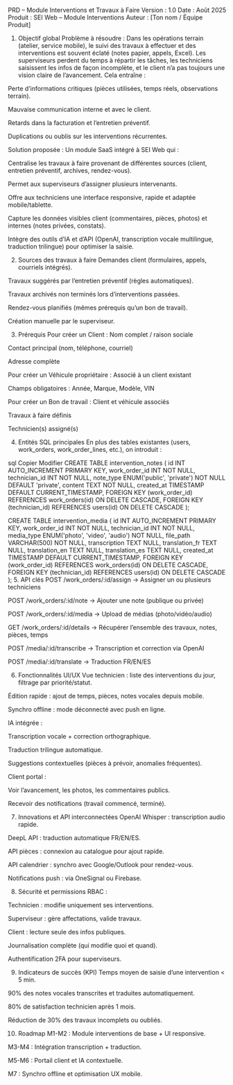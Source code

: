 PRD – Module Interventions et Travaux à Faire
Version : 1.0
Date : Août 2025
Produit : SEI Web – Module Interventions
Auteur : [Ton nom / Équipe Produit]

1. Objectif global
Problème à résoudre :
Dans les opérations terrain (atelier, service mobile), le suivi des travaux à effectuer et des interventions est souvent éclaté (notes papier, appels, Excel). Les superviseurs perdent du temps à répartir les tâches, les techniciens saisissent les infos de façon incomplète, et le client n’a pas toujours une vision claire de l’avancement.
Cela entraîne :

Perte d’informations critiques (pièces utilisées, temps réels, observations terrain).

Mauvaise communication interne et avec le client.

Retards dans la facturation et l’entretien préventif.

Duplications ou oublis sur les interventions récurrentes.

Solution proposée :
Un module SaaS intégré à SEI Web qui :

Centralise les travaux à faire provenant de différentes sources (client, entretien préventif, archives, rendez-vous).

Permet aux superviseurs d’assigner plusieurs intervenants.

Offre aux techniciens une interface responsive, rapide et adaptée mobile/tablette.

Capture les données visibles client (commentaires, pièces, photos) et internes (notes privées, constats).

Intègre des outils d’IA et d’API (OpenAI, transcription vocale multilingue, traduction trilingue) pour optimiser la saisie.

2. Sources des travaux à faire
Demandes client (formulaires, appels, courriels intégrés).

Travaux suggérés par l’entretien préventif (règles automatiques).

Travaux archivés non terminés lors d’interventions passées.

Rendez-vous planifiés (mêmes prérequis qu’un bon de travail).

Création manuelle par le superviseur.

3. Prérequis
Pour créer un Client :
Nom complet / raison sociale

Contact principal (nom, téléphone, courriel)

Adresse complète

Pour créer un Véhicule propriétaire :
Associé à un client existant

Champs obligatoires : Année, Marque, Modèle, VIN

Pour créer un Bon de travail :
Client et véhicule associés

Travaux à faire définis

Technicien(s) assigné(s)

4. Entités SQL principales
En plus des tables existantes (users, work_orders, work_order_lines, etc.), on introduit :

sql
Copier
Modifier
CREATE TABLE intervention_notes (
  id INT AUTO_INCREMENT PRIMARY KEY,
  work_order_id INT NOT NULL,
  technician_id INT NOT NULL,
  note_type ENUM('public', 'private') NOT NULL DEFAULT 'private',
  content TEXT NOT NULL,
  created_at TIMESTAMP DEFAULT CURRENT_TIMESTAMP,
  FOREIGN KEY (work_order_id) REFERENCES work_orders(id) ON DELETE CASCADE,
  FOREIGN KEY (technician_id) REFERENCES users(id) ON DELETE CASCADE
);

CREATE TABLE intervention_media (
  id INT AUTO_INCREMENT PRIMARY KEY,
  work_order_id INT NOT NULL,
  technician_id INT NOT NULL,
  media_type ENUM('photo', 'video', 'audio') NOT NULL,
  file_path VARCHAR(500) NOT NULL,
  transcription TEXT NULL,
  translation_fr TEXT NULL,
  translation_en TEXT NULL,
  translation_es TEXT NULL,
  created_at TIMESTAMP DEFAULT CURRENT_TIMESTAMP,
  FOREIGN KEY (work_order_id) REFERENCES work_orders(id) ON DELETE CASCADE,
  FOREIGN KEY (technician_id) REFERENCES users(id) ON DELETE CASCADE
);
5. API clés
POST /work_orders/:id/assign → Assigner un ou plusieurs techniciens

POST /work_orders/:id/note → Ajouter une note (publique ou privée)

POST /work_orders/:id/media → Upload de médias (photo/vidéo/audio)

GET /work_orders/:id/details → Récupérer l’ensemble des travaux, notes, pièces, temps

POST /media/:id/transcribe → Transcription et correction via OpenAI

POST /media/:id/translate → Traduction FR/EN/ES

6. Fonctionnalités UI/UX
Vue technicien : liste des interventions du jour, filtrage par priorité/statut.

Édition rapide : ajout de temps, pièces, notes vocales depuis mobile.

Synchro offline : mode déconnecté avec push en ligne.

IA intégrée :

Transcription vocale + correction orthographique.

Traduction trilingue automatique.

Suggestions contextuelles (pièces à prévoir, anomalies fréquentes).

Client portal :

Voir l’avancement, les photos, les commentaires publics.

Recevoir des notifications (travail commencé, terminé).

7. Innovations et API interconnectées
OpenAI Whisper : transcription audio rapide.

DeepL API : traduction automatique FR/EN/ES.

API pièces : connexion au catalogue pour ajout rapide.

API calendrier : synchro avec Google/Outlook pour rendez-vous.

Notifications push : via OneSignal ou Firebase.

8. Sécurité et permissions
RBAC :

Technicien : modifie uniquement ses interventions.

Superviseur : gère affectations, valide travaux.

Client : lecture seule des infos publiques.

Journalisation complète (qui modifie quoi et quand).

Authentification 2FA pour superviseurs.

9. Indicateurs de succès (KPI)
Temps moyen de saisie d’une intervention < 5 min.

90% des notes vocales transcrites et traduites automatiquement.

80% de satisfaction technicien après 1 mois.

Réduction de 30% des travaux incomplets ou oubliés.

10. Roadmap
M1-M2 : Module interventions de base + UI responsive.

M3-M4 : Intégration transcription + traduction.

M5-M6 : Portail client et IA contextuelle.

M7 : Synchro offline et optimisation UX mobile.

